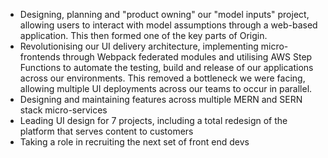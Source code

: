- Designing, planning and "product owning" our "model inputs" project, allowing users to interact with model assumptions through a web-based application. This then formed one of the key parts of Origin.
- Revolutionising our UI delivery architecture, implementing micro-frontends through Webpack federated modules and utilising AWS Step Functions to automate the testing, build and release of our applications across our environments. This removed a bottleneck we were facing, allowing multiple UI deployments across our teams to occur in parallel.
- Designing and maintaining features across multiple MERN and SERN stack micro-services
- Leading UI design for 7 projects, including a total redesign of the platform that serves content to customers
- Taking a role in recruiting the next set of front end devs
